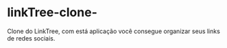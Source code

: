 # linkTree-clone-
Clone do LinkTree, com está aplicação você consegue organizar seus links de redes sociais.
